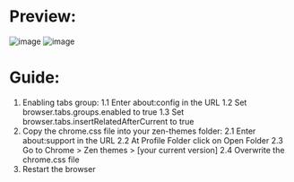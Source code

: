 # Preview:
![image](https://github.com/user-attachments/assets/34fee9f7-4d83-41eb-8b98-591e1a02ea8a)
![image](https://github.com/user-attachments/assets/699b3bc5-0d6c-472d-a203-123dd6974cf3)


# Guide:
1. Enabling tabs group:
   1.1 Enter about:config in the URL
   1.2 Set browser.tabs.groups.enabled to true
   1.3 Set browser.tabs.insertRelatedAfterCurrent to true
2. Copy the chrome.css file into your zen-themes folder:
   2.1 Enter about:support in the URL
   2.2 At Profile Folder click on Open Folder
   2.3 Go to Chrome > Zen themes > [your current version]
   2.4 Overwrite the chrome.css file
3. Restart the browser
